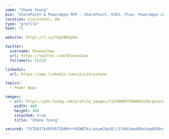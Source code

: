 ```yaml
---
name: "Shane Young"
bio: "SharePoint & PowerApps MVP - SharePoint, O365, Flow, PowerApps consulting? @PowerApps911 | Pure Snark? You found it."
location: Cincinnati, OH
type: "profile"
heat: 71

website: https://t.co/91p5BQ3pUe

twitter:
  username: ShanesCows
  url: https://twitter.com/ShanesCows
  followers: 15228

linkedin:
  url: https://www.linkedin.com/in/cincyshane

topics:
  - Power Apps

images:
  - url: https://pbs.twimg.com/profile_images/713100007398883329/qUzvsvQ3_400x400.jpg
    width: 400
    height: 400
    isCached: true
    title: "Shane Young"

secured: "IYTG81TkVDFd5TZ66Mr+YGEWQTkc/azumCGptE//3lXNiGmo4QhxSupOFQ9ssmG1kNf++e28rEwaDcMAcxSkL/L79oObXs3eG05pq4tqwDux+Wbo4xJ2T17CgFT2uVX2DtL+NCmk0txgdgKbBmjCR5YTGVILp2xfHJmr72QTBtB4IDpHrOEYbi/BslNulLIUqcdbLR9u/hq3+qf4Yzbow9G3I7AUWgcS2ATa8oX2FvKnNGB6rTbHq30oxAqedMqjsFYrwQJKoAP4UpI6pj/PzHVDo0HlbGHMbPjFAux10SOuQHZs26LFErcy9rDbE7l8nB4EdlMa8NobF/cf60KnuveLD4ZloL7BRFj3UT23UnSZFIFlrbCuYXT0KG1WbM3i50qMO3Ed+Ub+gKF8+EV+RwbY33XgbEJTcgJuKNWXdl8=;CoFvEPuGZGXKV9mCTFhrvQ=="
---
```


